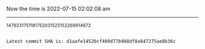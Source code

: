 Now the time is 2022-07-15 02:02:08 am

---

<small>1479231751181752031525152269914672</small>

```txt

Latest commit SHA is: d1aafe14520cf409d77b988df8a847275ae8b36c
```
